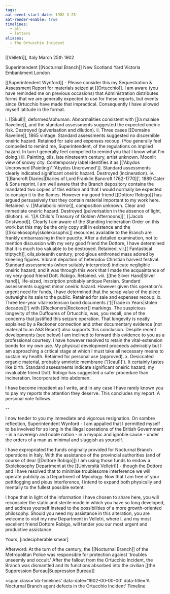 ```yaml
---
tags: 
aat-event-start-date: 1902-3-25
aat-render-enable: true
timelines:
  - all
  - letters
aliases:
  - The Ortucchio Incident
---
```

[[Velletri]], Italy
March 25th
1902

Superintendent
[[Nocturnal Branch]]
New Scotland Yard
Victoria Embankment
London

[[Superintendent Wynford]] -
Please consider this my Sequestration & Assessment Report for materials seized at [[Ortucchio]]. I am aware (you have reminded me on previous occasions) that Administration distributes forms that we are generally expected to use for these reports, but events since Ortucchio have made that impractical. Consequently I have allowed myself latitude in the format.

i. [[Skull]], deformed/abhuman. Abnormalities consistent with [[la malaise Raveline]], and the standard assessments suggested the expected oneiric risk. Destroyed (pulverisation and dilution).
ii. Three cases [[Domaine Raveline]], 1865 vintage. Standard assessments suggested no discernible oneiric hazard. Retained for sale and expenses recoup. (You generally feel compelled to remind me, Superintendent, of the regulations on implied hazard. In turn I generally feel compelled to remind you that I know what I'm doing.)
iii. Painting, oils, late nineteenth century, artist unknown. Moonlit view of snowy city. Contemporary label identifies it as [['Abydos Uncrowned (Painting)'|'Abydos Uncrowned']]. Standard assessments clearly indicated significant oneiric hazard. Destroyed (incineration).
iv. '[[Bancroft Diaries|Diaries of Lord Franklin Bancroft 1762-1770]]', 1889 Cater & Sons reprint. I am well aware that the Branch depository contains the mandated two copies of this edition and that I would normally be expected to consign it to the flames. However my good friend [[Dottore Robigo]] has
argued persuasively that they contain material important to my work here. Retained.
v. [[Muriabolic mirror]], composition unknown. Clear and immediate oneiric hazard. Destroyed (pulverisation in the absence of light, dilution).
vi. '[[A Child's Treasury of Golden Afternoons]]', [[Jacob Gristwood]]. Clearly I am aware of the Standing Incineration Order on this work but this may be the only copy still in existence and the [[Skolekosophy|skolekosophic]] resources available to the Branch are frankly embarrassing in their paucity. After a detailed examination, not to mention discussion with my very good friend the Dottore, I have determined that it is much too valuable to be destroyed. Retained.
vii.[[ Fantastical triptych]], oils,sixteenth century; prodigious enthroned mass adored by kneeling figures. Vibrant depiction of heterodox Christian harvest festival. Standard assessments (when suitably interpreted) indicate negligible oneiric hazard; and it was through this work that I made the acquaintance of my very good friend Dott. Robigo. Retained.
viii. [[the Silver Hand|Silver hand]], life-sized, inscription probably antique Persian. Standard assessments suggest minor oneiric hazard. However given this operation's urgent need for funds, I have determined that the scrap value of the piece outweighs its sale to the public. Retained for sale and expenses recoup.
ix. Three ten-year vital-extension bond documents ('[[Trade in Years|stolen decades]]') with [[Reckoners|Reckoner]] markings. The suspicious longevity of the Duffoures of Ortucchio, was, you recall, one of the concerns that justified this seizure operation. That longevity is neatly explained by a Reckoner connection and other documentary evidence (not material to an A&S Report) also supports this conclusion.
Despite recent developments (see below) I am inclined to forward this evidence to you as a professional courtesy. I have however resolved to retain the vital-extension bonds for my own use. My physical development proceeds admirably but I am approaching a critical stage at which I must take all necessary means to sustain my health. Retained for personal use (approved).
x. Desiccated organic material, probably amniotic membrane ('[[caul]]'). It certainly tastes like birth. Standard assessments indicate significant oneiric hazard; my invaluable friend Dott. Robigo has suggested a safer procedure than incineration. Incorporated into abdomen.

I have become impatient as I write, and in any case I have rarely known you to pay my reports the attention they deserve. This concludes my report. A personal note follows.

--

I now tender to you my immediate and vigorous resignation. On sombre reflection, Superintendent Wynford - I am appalled that I permitted myself to be involved for so long in the illegal operations of the British Government - in a sovereign and noble nation - in a myopic and ignoble cause - under the orders of a man as minimal and sluggish as yourself.

I have expropriated the funds originally provided for Nocturnal Branch operations in Italy. With the assistance of the provincial authorities (and of course of dear [[Dottore Robigo]]) I am using those funds to endow a Skolekosophy Department at the [[Università Velletri]] - though the Dottore and I have resolved that to minimise troublesome interference we will operate publicly as a Department of Mycology. Now that I am free of your pettifogging and pious interference, I intend to expand both physically and mentally to the fullest possible extent.

I hope that in light of the information I have chosen to share here, you will reconsider the static and sterile mode in which you have so long developed, and address yourself instead to the possibilities of a more growth-oriented philosophy. Should you need my assistance in this alteration, you are welcome to visit my new Department in Velletri, where I, and my most
excellent friend Dottore Robigo, will tender you our most urgent and productive assistance.

Yours,
\[indecipherable smear]

Afterword:
At the turn of the century, the [[Nocturnal Branch]] of the Metropolitan Police was responsible for protection against 'troubles unseemly and occult.' After the fallout from the Ortucchio Incident, the Branch was dismantled and its functions absorbed into the civilian [[the Suppression Bureau|Suppression Bureau]]

<span
	class='ob-timelines'
	data-date='1902-00-00-00'
	data-title='A Nocturnal Branch agent defects in the Ortucchio Incident'
	Timeline
</span>